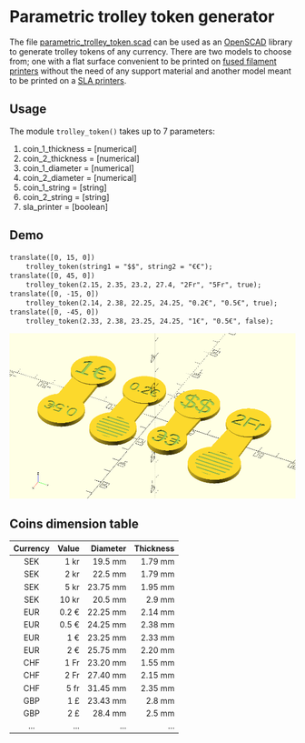 # Parametric trolley token generator

The file [parametric_trolley_token.scad](parametric_trolley_token.scad) can be used as an [OpenSCAD](http://www.openscad.org/) library to generate trolley tokens of any currency. There are two models to choose from; one with a flat surface convenient to be printed on [fused filament printers](https://en.wikipedia.org/wiki/Fused_filament_fabrication#Fused_deposition_modeling) without the need of any support material and another model meant to be printed on a [SLA printers](https://en.wikipedia.org/wiki/Stereolithography).

## Usage

The module `trolley_token()` takes up to 7 parameters:

1. coin_1_thickness = [numerical]
2. coin_2_thickness = [numerical]
3. coin_1_diameter = [numerical]
4. coin_2_diameter = [numerical]
5. coin_1_string = [string]
6. coin_2_string = [string]
7. sla_printer = [boolean]

## Demo

```scad
translate([0, 15, 0])
    trolley_token(string1 = "$$", string2 = "€€");
translate([0, 45, 0])
    trolley_token(2.15, 2.35, 23.2, 27.4, "2Fr", "5Fr", true);
translate([0, -15, 0])
    trolley_token(2.14, 2.38, 22.25, 24.25, "0.2€", "0.5€", true);
translate([0, -45, 0])
    trolley_token(2.33, 2.38, 23.25, 24.25, "1€", "0.5€", false);
```

![Parametric trolley token generator preview](images/parametric_trolley_token_demo.png)

## Coins dimension table

| Currency | Value | Diameter | Thickness |
|:--------:|------:|---------:|----------:|
| SEK      | 1 kr  | 19.5 mm  | 1.79 mm   |
| SEK      | 2 kr  | 22.5 mm  | 1.79 mm   |
| SEK      | 5 kr  | 23.75 mm | 1.95 mm   |
| SEK      | 10 kr | 20.5 mm  | 2.9 mm    |
| EUR      | 0.2 € | 22.25 mm | 2.14 mm   |
| EUR      | 0.5 € | 24.25 mm | 2.38 mm   |
| EUR      | 1 €   | 23.25 mm | 2.33 mm   |
| EUR      | 2 €   | 25.75 mm | 2.20 mm   |
| CHF      | 1 Fr  | 23.20 mm | 1.55 mm   |
| CHF      | 2 Fr  | 27.40 mm | 2.15 mm   |
| CHF      | 5 fr  | 31.45 mm | 2.35 mm   |
| GBP      | 1 £   | 23.43 mm | 2.8 mm    |
| GBP      | 2 £   | 28.4 mm  | 2.5 mm    |
| ...      | ...   | ...      | ...       |
